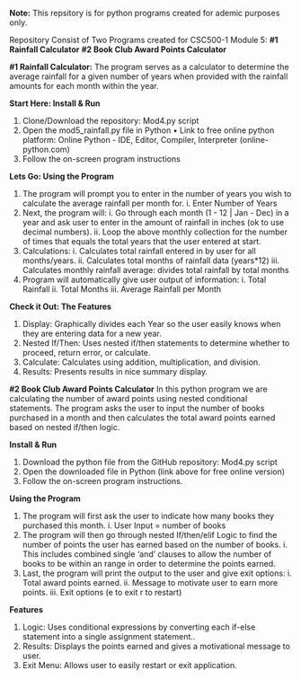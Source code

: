 **Note:** This repsitory is for python programs created for ademic purposes only.

Repository Consist of Two Programs created for CSC500-1 Module 5:
**#1 Rainfall Calculator**
**#2 Book Club Award Points Calculator**
  
**#1 Rainfall Calculator:**
The program serves as a calculator to determine the average rainfall for a given number of years when provided with the rainfall amounts for each month within the year. 

**Start Here: Install & Run**
1.	Clone/Download the repository: Mod4.py script 
2.	Open the mod5_rainfall.py file in Python
•	Link to free online python platform: Online Python - IDE, Editor, Compiler, Interpreter (online-python.com)
3.	Follow the on-screen program instructions

**Lets Go: Using the Program**
1.	The program will prompt you to enter in the number of years you wish to calculate the average rainfall per month for. 
i.	Enter Number of Years
2.	Next, the program will:
   i.	Go through each month (1 - 12 | Jan - Dec) in a year and ask user to enter in the amount of rainfall in inches (ok to use decimal numbers).
   ii.	Loop the above monthly collection for the number of times that equals the total years that the user entered at start.
3.	Calculations:
   i.	Calculates total rainfall entered in by user for all months/years.
   ii.	Calculates total months of rainfall data (years*12)
   iii.	Calculates monthly rainfall average: divides total rainfall by total months
4.	Program will automatically give user output of information:
   i.	Total Rainfall
   ii.	Total Months
   iii.	Average Rainfall per Month
   
**Check it Out: The Features**
1.	Display:  Graphically divides each Year so the user easily knows when they are entering data for a new year.
2.	Nested If/Then: Uses nested if/then statements to determine whether to proceed, return error, or calculate.
3.	Calculate: Calculates using addition, multiplication, and division.
4.	Results: Presents results in nice summary display.

**#2 Book Club Award Points Calculator**
In this python program we are calculating the number of award points using nested conditional statements. The program asks the user to input the number of books purchased in a month and then calculates the total award points earned based on nested if/then logic. 

**Install & Run**
1.	Download the python file from the GitHub repository: Mod4.py script 
2.	Open the downloaded  file in Python (link above for free online version)
3.	Follow the on-screen program instructions.

**Using the Program**
1.	The program will first ask the user to indicate how many books they purchased this month. 
   i.	User Input = number of books
2.	The program will then go through nested If/then/elif Logic to find the number of points the user has earned based on the number of books. 
   i.	This includes combined single ‘and’ clauses to allow the number of books to be within an range in order to determine the points earned.
3.	Last, the program will print the output to the user and give exit options:
   i.	Total award points earned.
   ii.	Message to motivate user to earn more points.
   iii.	Exit options (e to exit r to restart)

**Features**
1.	Logic: Uses conditional expressions by converting each if-else statement into a single assignment statement..
2.	Results: Displays the points earned and gives a motivational message to user.
3.	Exit Menu: Allows user to easily restart or exit application.


